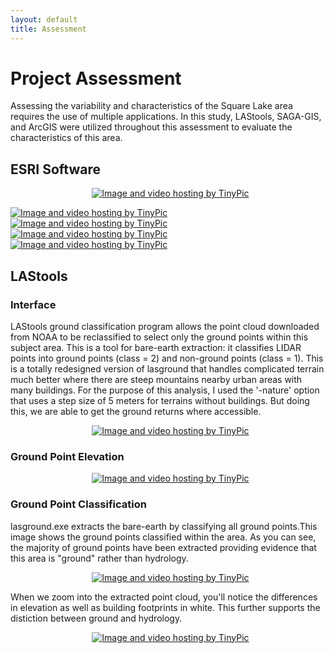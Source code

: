 ```yaml
---
layout: default
title: Assessment
---
```

# Project Assessment

Assessing the variability and characteristics of the Square Lake area requires the use of multiple applications. In this study, LAStools, SAGA-GIS, and ArcGIS were utilized throughout this assessment to evaluate the characteristics of this area.

## ESRI Software

<p align="center"> 
 <a href="http://tinypic.com?ref=1673sjl" target="_blank"><img src="http://i65.tinypic.com/1673sjl.jpg" border="0" alt="Image and video hosting by TinyPic"></a>
 </p>
 
 <a href="http://tinypic.com?ref=4lspw0" target="_blank"><img src="http://i67.tinypic.com/4lspw0.jpg" border="0" alt="Image and video hosting by TinyPic"></a> <a href="http://tinypic.com?ref=md145u" target="_blank"><img src="http://i67.tinypic.com/md145u.jpg" border="0" alt="Image and video hosting by TinyPic"></a> <a href="http://tinypic.com?ref=21ay2yo" target="_blank"><img src="http://i65.tinypic.com/21ay2yo.jpg" border="0" alt="Image and video hosting by TinyPic"></a> <a href="http://tinypic.com?ref=acppar" target="_blank"><img src="http://i63.tinypic.com/acppar.jpg" border="0" alt="Image and video hosting by TinyPic"></a>

## LAStools

### Interface

LAStools ground classification program allows the point cloud downloaded from NOAA to be reclassified to select only the ground points within this subject area. This is a tool for bare-earth extraction: it classifies LIDAR points into ground points (class = 2) and non-ground points (class = 1). This is a totally redesigned version of lasground that handles complicated terrain much better where there are steep mountains nearby urban areas with many buildings. For the purpose of this analysis, I used the '-nature' option that uses a step size of 5 meters for terrains without buildings. But doing this, we are able to get the ground returns where accessible.

<p align="center"> 
  <a href="http://tinypic.com?ref=wlq8t5" target="_blank"><img src="http://i68.tinypic.com/wlq8t5.jpg" border="0" alt="Image and video hosting by TinyPic"></a>
</p>

### Ground Point Elevation

<p align="center"> 
  <a href="http://tinypic.com?ref=34gn1ud" target="_blank"><img src="http://i64.tinypic.com/34gn1ud.jpg" border="0" alt="Image and video hosting by TinyPic"></a>
</p>

### Ground Point Classification

lasground.exe extracts the bare-earth by classifying all ground points.This image shows the ground points classified within the area. As you can see, the majority of ground points have been extracted providing evidence that this area is "ground" rather than hydrology.

<p align="center"> 
  <a href="http://tinypic.com?ref=eas6md" target="_blank"><img src="http://i64.tinypic.com/eas6md.jpg" border="0" alt="Image and video hosting by TinyPic"></a>
</p>

When we zoom into the extracted point cloud, you'll notice the differences in elevation as well as building footprints in white. This further supports the distiction between ground and hydrology.

<p align="center"> 
  <a href="http://tinypic.com?ref=t6p9tw" target="_blank"><img src="http://i66.tinypic.com/t6p9tw.jpg" border="0" alt="Image and video hosting by TinyPic"></a>
</p>









<body class="theme-base-0d"></body>
